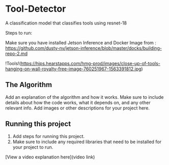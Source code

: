 # Tool-Detector

A classification model that classifies tools using resnet-18

Steps to run:

Make sure you have installed Jetson Inference and Docker Image from : https://github.com/dusty-nv/jetson-inference/blob/master/docks/building-repo-2.md

!Tools!(https://hips.hearstapps.com/hmg-prod/images/close-up-of-tools-hanging-on-wall-royalty-free-image-760251967-1563391812.jpg)

## The Algorithm

Add an explanation of the algorithm and how it works. Make sure to include details about how the code works, what it depends on, and any other relevant info. Add images or other descriptions for your project here. 

## Running this project

1. Add steps for running this project.
2. Make sure to include any required libraries that need to be installed for your project to run.

[View a video explanation here](video link)
